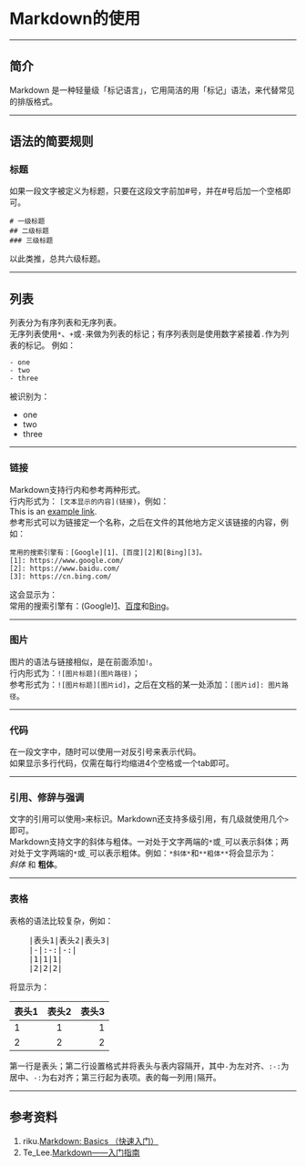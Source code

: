 # Markdown的使用
***
## 简介
  Markdown 是一种轻量级「标记语言」，它用简洁的用「标记」语法，来代替常见的排版格式。
***
## 语法的简要规则
### 标题
如果一段文字被定义为标题，只要在这段文字前加#号，并在#号后加一个空格即可。  

	# 一级标题
	## 二级标题
	### 三级标题
以此类推，总共六级标题。
***
## 列表
列表分为有序列表和无序列表。  
无序列表使用`*`、`+`或`-`来做为列表的标记；有序列表则是使用数字紧接着`.`作为列表的标记。
例如：  
 
	- one
	- two
	- three

被识别为：  

- one
- two
- three
***
### 链接
Markdown支持行内和参考两种形式。  
行内形式为：  `[文本显示的内容](链接)`，例如：  
This is an [example link](http://#/).  
参考形式可以为链接定一个名称，之后在文件的其他地方定义该链接的内容，例如：

	常用的搜索引擎有：[Google][1]、[百度][2]和[Bing][3]。
	[1]: https://www.google.com/
	[2]: https://www.baidu.com/
	[3]: https://cn.bing.com/
这会显示为：  
常用的搜索引擎有：(Google)[1]、[百度][2]和[Bing][3]。  

[1]: https://www.google.com/
[2]: https://www.baidu.com/
[3]: https://cn.bing.com/
***
### 图片
图片的语法与链接相似，是在前面添加`!`。  
行内形式为：`![图片标题](图片路径)`；  
参考形式为：`![图片标题][图片id]`，之后在文档的某一处添加：`[图片id]: 图片路径`。 
***
### 代码
在一段文字中，随时可以使用一对反引号来表示代码。  
如果显示多行代码，仅需在每行均缩进4个空格或一个tab即可。
***
### 引用、修辞与强调
文字的引用可以使用`>`来标识。Markdown还支持多级引用，有几级就使用几个`>`即可。  
Markdown支持文字的斜体与粗体。一对处于文字两端的`*`或`_`可以表示斜体；两对处于文字两端的`*`或`_`可以表示粗体。例如：`*斜体*`和`**粗体**`将会显示为：  
*斜体* 和 **粗体**。
***
### 表格
表格的语法比较复杂，例如：
<pre>
	|表头1|表头2|表头3|
	|-|:-:|-:|
	|1|1|1|
	|2|2|2|
</pre>
将显示为：

|表头1|表头2|表头3|
|-|:-:|-:|
|1|1|1|
|2|2|2|

第一行是表头；第二行设置格式并将表头与表内容隔开，其中`-`为左对齐、`:-:`为居中、`-:`为右对齐；第三行起为表项。表的每一列用`|`隔开。
***
## 参考资料
1. riku.[Markdown: Basics （快速入门）](http://wowubuntu.com/markdown/basic.html)  
2. Te_Lee.[Markdown——入门指南](http://www.jianshu.com/p/1e402922ee32)


